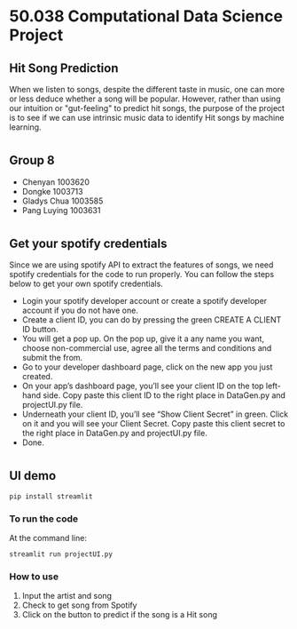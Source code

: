 # 50.038 Computational Data Science Project
## Hit Song Prediction
When we listen to songs, despite the different taste in music, one can more or less deduce whether a song will be popular. However, rather than using our intuition or "gut-feeling" to predict hit songs, the purpose of the project is to see if we can use intrinsic music data to identify Hit songs by machine learning.


# 



## Group 8 
- Chenyan       1003620
- Dongke        1003713
- Gladys Chua   1003585
- Pang Luying   1003631

#

## Get your spotify credentials
Since we are using spotify API to extract the features of songs, we need spotify credentials for the code to run properly. You can follow the steps below to get your own spotify credentials.
- Login your spotify developer account or create a spotify developer account if you do not have one.
- Create a client ID, you can do by pressing the green CREATE A CLIENT ID button.
- You will get a pop up. On the pop up, give it a any name you want, choose non-commercial use, agree all the terms and conditions and submit the from.
- Go to your developer dashboard page, click on the new app you just created.
- On your app’s dashboard page, you’ll see your client ID on the top left-hand side. Copy paste this client ID to the right place in DataGen.py and projectUI.py file.
- Underneath your client ID, you’ll see “Show Client Secret” in green. Click on it and you will see your Client Secret. Copy paste this client secret to the right place in DataGen.py and projectUI.py file.
- Done.

#

## UI demo
```
pip install streamlit
```

### To run the code
At the command line: 
``` 
streamlit run projectUI.py  
```

### How to use
1. Input the artist and song 
2. Check to get song from Spotify
3. Click on the button to predict if the song is a Hit song

